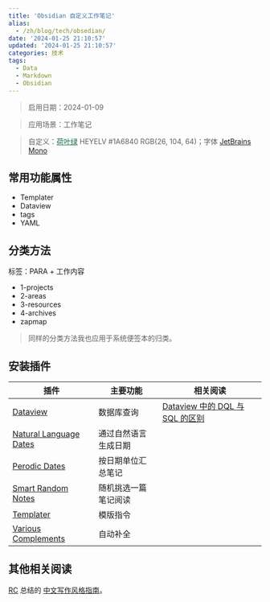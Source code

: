 ```yaml
---
title: 'Obsidian 自定义工作笔记'
alias:
  - /zh/blog/tech/obsedian/
date: '2024-01-25 21:10:57'
updated: '2024-01-25 21:10:57'
categories: 技术
tags:
  - Data
  - Markdown
  - Obsidian
---
```


> 启用日期：2024-01-09

> 应用场景：工作笔记

> 自定义：<a href="https://color-term.com/color/heyelv-1a6840/" style="color: #1A6840 !important;">荷叶绿</a> HEYELV #1A6840 RGB(26, 104, 64)；字体 [JetBrains Mono](https://www.jetbrains.com/lp/mono/)

## 常用功能属性

- Templater
- Dataview
- tags
- YAML

## 分类方法

标签：PARA + 工作内容

<!-- more -->

- 1-projects
- 2-areas
- 3-resources
- 4-archives
- zapmap

> 同样的分类方法我也应用于系统便签本的归类。

## 安装插件

| 插件                                                                 | 主要功能             | 相关阅读                                                                                                                                      |
| -------------------------------------------------------------------- | -------------------- | --------------------------------------------------------------------------------------------------------------------------------------------- |
| [Dataview](obsidian://show-plugin?id=dataview)                       | 数据库查询           | [Dataview 中的 DQL 与 SQL 的区别](https://pkmer.cn/Pkmer-Docs/10-obsidian/obsidian社区插件/dataview/dataview基本语法/31---dql-与-sql-的异同/) |
| [Natural Language Dates](obsidian://show-plugin?id=nldates-obsidian) | 通过自然语言生成日期 |
| [Perodic Dates](obsidian://show-plugin?id=periodic-notes)            | 按日期单位汇总笔记   |
| [Smart Random Notes](obsidian://show-plugin?id=smart-random-note)    | 随机挑选一篇笔记阅读 |
| [Templater](obsidian://show-plugin?id=templater-obsidian)            | 模版指令             |
| [Various Complements](obsidian://show-plugin?id=various-complements) | 自动补全             |

## 其他相关阅读

[RC](https://stdrc.cc) 总结的 [中文写作风格指南](https://stdrc.cc/style-guides/chinese)。
